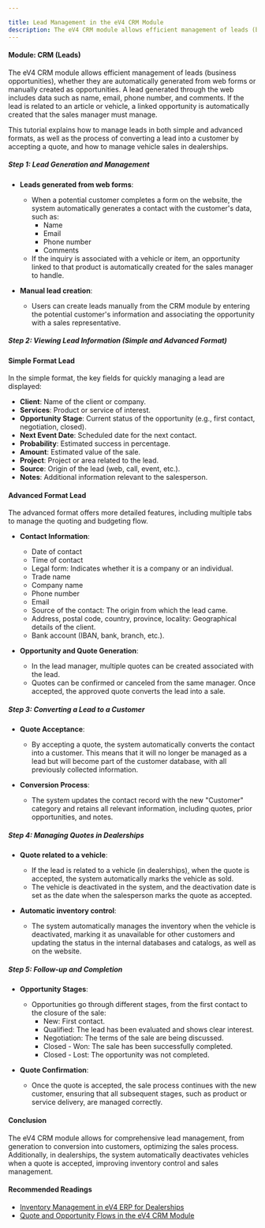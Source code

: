 ```yaml
---

title: Lead Management in the eV4 CRM Module  
description: The eV4 CRM module allows efficient management of leads (business opportunities), either by generating them automatically from web forms or manually creating them as opportunities.  
---
```


#### Module: CRM (Leads)

The eV4 CRM module allows efficient management of leads (business opportunities), whether they are automatically generated from web forms or manually created as opportunities. A lead generated through the web includes data such as name, email, phone number, and comments. If the lead is related to an article or vehicle, a linked opportunity is automatically created that the sales manager must manage.

This tutorial explains how to manage leads in both simple and advanced formats, as well as the process of converting a lead into a customer by accepting a quote, and how to manage vehicle sales in dealerships.

##### Step 1: Lead Generation and Management

- **Leads generated from web forms**:
    - When a potential customer completes a form on the website, the system automatically generates a contact with the customer's data, such as:
        - Name
        - Email
        - Phone number
        - Comments
    - If the inquiry is associated with a vehicle or item, an opportunity linked to that product is automatically created for the sales manager to handle.

- **Manual lead creation**:
    - Users can create leads manually from the CRM module by entering the potential customer's information and associating the opportunity with a sales representative.

##### Step 2: Viewing Lead Information (Simple and Advanced Format)

#### Simple Format Lead

In the simple format, the key fields for quickly managing a lead are displayed:

- **Client**: Name of the client or company.
- **Services**: Product or service of interest.
- **Opportunity Stage**: Current status of the opportunity (e.g., first contact, negotiation, closed).
- **Next Event Date**: Scheduled date for the next contact.
- **Probability**: Estimated success in percentage.
- **Amount**: Estimated value of the sale.
- **Project**: Project or area related to the lead.
- **Source**: Origin of the lead (web, call, event, etc.).
- **Notes**: Additional information relevant to the salesperson.

#### Advanced Format Lead

The advanced format offers more detailed features, including multiple tabs to manage the quoting and budgeting flow.

- **Contact Information**:
    - Date of contact
    - Time of contact
    - Legal form: Indicates whether it is a company or an individual.
    - Trade name
    - Company name
    - Phone number
    - Email
    - Source of the contact: The origin from which the lead came.
    - Address, postal code, country, province, locality: Geographical details of the client.
    - Bank account (IBAN, bank, branch, etc.).

- **Opportunity and Quote Generation**:
    - In the lead manager, multiple quotes can be created associated with the lead.
    - Quotes can be confirmed or canceled from the same manager. Once accepted, the approved quote converts the lead into a sale.

##### Step 3: Converting a Lead to a Customer

- **Quote Acceptance**:
    - By accepting a quote, the system automatically converts the contact into a customer. This means that it will no longer be managed as a lead but will become part of the customer database, with all previously collected information.

- **Conversion Process**:
    - The system updates the contact record with the new "Customer" category and retains all relevant information, including quotes, prior opportunities, and notes.

##### Step 4: Managing Quotes in Dealerships

- **Quote related to a vehicle**:
    - If the lead is related to a vehicle (in dealerships), when the quote is accepted, the system automatically marks the vehicle as sold.
    - The vehicle is deactivated in the system, and the deactivation date is set as the date when the salesperson marks the quote as accepted.

- **Automatic inventory control**:
    - The system automatically manages the inventory when the vehicle is deactivated, marking it as unavailable for other customers and updating the status in the internal databases and catalogs, as well as on the website.

##### Step 5: Follow-up and Completion

- **Opportunity Stages**:
    - Opportunities go through different stages, from the first contact to the closure of the sale:
        - New: First contact.
        - Qualified: The lead has been evaluated and shows clear interest.
        - Negotiation: The terms of the sale are being discussed.
        - Closed - Won: The sale has been successfully completed.
        - Closed - Lost: The opportunity was not completed.

- **Quote Confirmation**:
    - Once the quote is accepted, the sale process continues with the new customer, ensuring that all subsequent stages, such as product or service delivery, are managed correctly.

#### Conclusion

The eV4 CRM module allows for comprehensive lead management, from generation to conversion into customers, optimizing the sales process. Additionally, in dealerships, the system automatically deactivates vehicles when a quote is accepted, improving inventory control and sales management.

#### Recommended Readings

- [Inventory Management in eV4 ERP for Dealerships](#)
- [Quote and Opportunity Flows in the eV4 CRM Module](#)
